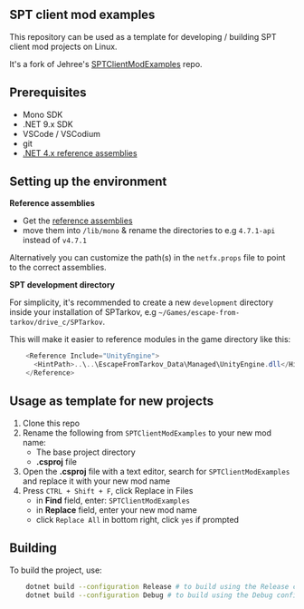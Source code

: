 ## SPT client mod examples

This repository can be used as a template for developing / building SPT client mod projects on Linux.

It's a fork of Jehree's [SPTClientModExamples](https://github.com/Jehree/SPTClientModExamples) repo.

## Prerequisites

- Mono SDK
- .NET 9.x SDK
- VSCode / VSCodium
- git
- [.NET 4.x reference assemblies](https://github.com/mono/reference-assemblies)

## Setting up the environment

**Reference assemblies**

- Get the [reference assemblies]((https://github.com/mono/reference-assemblies))
- move them into `/lib/mono` & rename the directories to e.g `4.7.1-api` instead of `v4.7.1`

Alternatively you can customize the path(s) in the `netfx.props` file to point to the correct assemblies.

**SPT development directory**

For simplicity, it's recommended to create a new `development` directory inside your installation of SPTarkov, e.g `~/Games/escape-from-tarkov/drive_c/SPTarkov`. 

This will make it easier to reference modules in the game directory like this:

```c#
    <Reference Include="UnityEngine">
      <HintPath>..\..\EscapeFromTarkov_Data\Managed\UnityEngine.dll</HintPath>
    </Reference>
```


## Usage as template for new projects

1. Clone this repo
2. Rename the following from `SPTClientModExamples` to your new mod name:
    * The base project directory
    * **.csproj** file
3. Open the **.csproj** file with a text editor, search for `SPTClientModExamples` and replace it with your new mod name
4. Press `CTRL + Shift + F`, click Replace in Files
    * in **Find** field, enter: `SPTClientModExamples`
    * in **Replace** field, enter your new mod name
    * click `Replace All` in bottom right, click `yes` if prompted

## Building

To build the project, use:

```bash
    dotnet build --configuration Release # to build using the Release config
    dotnet build --configuration Debug # to build using the Debug config
```